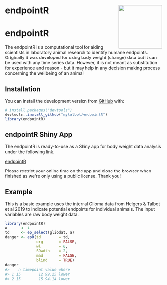 
<!-- README.md is generated from README.Rmd. Please edit that file -->
endpointR <img src="https://talbotsr.com/endpointR/logo.png" align="right" height="139" />
==========================================================================================

endpointR
=========

<!-- badges: start -->
<!-- badges: end -->
The endpointR is a computational tool for aiding scientists in laboratory animal research to identify humane endpoints. Originally it was developed for using body weight (change) data but it can be used with any time series data. However, it is not meant as substitution for experience and reason - but it may help in any decision making process concerning the wellbeing of an animal.

Installation
------------

You can install the development version from [GitHub](https://github.com/) with:

``` r
# install.packages("devtools")
devtools::install_github("mytalbot/endpointR")
library(endpointR)
```

endpointR Shiny App
-------------------

The endpointR is ready-to-use as a Shiny app for body weight data analysis under the following link.

[endpointR](https://calliope.shinyapps.io/endpointer/)

Please restrict your online time on the app and close the browser when finished as we're only using a public license. Thank you!

Example
-------

This is a basic example uses the internal Glioma data from Helgers & Talbot et al 2019 to indicate potential endpoints for individual animals. The input variables are raw body weight data.

``` r
library(endpointR)
a      <- 1
td     <- ep_select(gliodat, a) 
danger <- epR(td        = td,
              org       = FALSE,
              wl        = 6,
              SDwdth    = 2,
              mad       = FALSE,
              blind     = TRUE)
danger
#>    n timepoint value where
#> 1 15        12 99.25 lower
#> 2 15        15 94.14 lower
```
